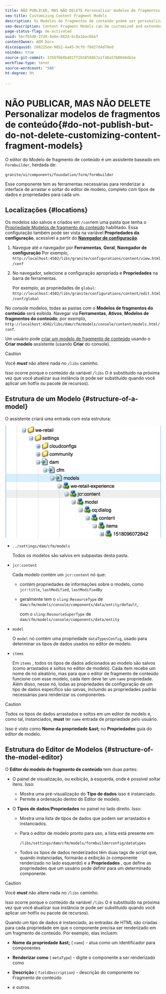 ```yaml
---
title: NÃO PUBLICAR, MAS NÃO DELETE Personalizar modelos de fragmentos de conteúdo
seo-title: Customizing Content Fragment Models
description: Os Modelos de fragmentos de conteúdo podem ser personalizados e estendidos.
seo-description: Content Fragment Models can be customized and extended.
page-status-flag: de-activated
uuid: 5bcfb5d8-37d4-4a0e-882d-bc8a1bac6ba7
contentOwner: AEM Docs
discoiquuid: 208225ee-9052-4a45-9cfd-f8d27d4d70ed
noindex: true
source-git-commit: 3358f6b8b492ff2b5858867a1f48a57b06944b1e
workflow-type: tm+mt
source-wordcount: '586'
ht-degree: 0%

---
```



# NÃO PUBLICAR, MAS NÃO DELETE Personalizar modelos de fragmentos de conteúdo{#do-not-publish-but-do-not-delete-customizing-content-fragment-models}

O editor do Modelo de fragmento de conteúdo é um assistente baseado em `Formbuilder`, herdada de:

`granite/ui/components/foundation/form/formbuilder`

Esse componente tem as ferramentas necessárias para renderizar a interface de arrastar e soltar do editor de modelo, completo com tipos de dados e propriedades para cada um.

## Localizações {#locations}

Os modelos são salvos e criados em `/conf`em uma pasta que tenha o [Propriedade Modelos de fragmento do conteúdo](/help/assets/content-fragments-models.md#enable-content-fragment-models) habilitado. Essa configuração também pode ser vista na variável **Propriedades da configuração**, acessível a partir do **[Navegador de configuração](/help/sites-administering/configurations.md)**.

1. Navegue até o navegador por **Ferramentas**, **Geral**, **Navegador de configuração**
Por exemplo, 
`http://localhost:4502/libs/granite/configurations/content/view.html/conf`

1. No navegador, selecione a configuração apropriada e **Propriedades** na barra de ferramentas.

   Por exemplo, as propriedades de `global`: `http://localhost:4502/libs/granite/configurations/content/edit.html/conf/global`

No console modelos, todas as pastas com o **Modelos de fragmentos do conteúdo** será exibida. Navegar via **Ferramentas**, **Ativos**, **Modelos de fragmentos do conteúdo**; por exemplo, `http://localhost:4502/libs/dam/cfm/models/console/content/models.html/conf`.

Um usuário pode [criar um modelo de fragmento de conteúdo](/help/assets/content-fragments-models.md#creating-a-content-fragment-model) usando o **Criar modelo** assistente (usando **Criar** do console).

>[!CAUTION]
>
>Você ***must*** não altere nada no `/libs` caminho.
>
>Isso ocorre porque o conteúdo da variável `/libs` O é substituído na próxima vez que você atualizar sua instância (e pode ser substituído quando você aplicar um hotfix ou pacote de recursos).

## Estrutura de um Modelo {#structure-of-a-model}

O assistente criará uma entrada com esta estrutura:

![cf-54](assets/cf-54.png)

* `../settings/dam/cfm/models`

   Todos os modelos são salvos em subpastas desta pasta.

* `jcr:content`

   Cada modelo contém um `jcr:content` nó que:

   * contém propriedades de informações sobre o modelo, como `jcr:title`, `lastModified`, `lastModifiedBy`
   * geralmente tem o `sling:ResourceType` de `dam/cfm/models/console/components/data/entity/default`,

      com o `sling:ResourceSuperType` de `dam/cfm/models/console/components/data/entity`

* `model`

   O `model` nó contém uma propriedade `dataTypesConfig`, usado para determinar os tipos de dados usados no editor de modelo.

* `items`

   Em `items` , todos os tipos de dados adicionados ao modelo são salvos (como arrastados e soltos no editor de modelo). Cada item recebe um nome de nó aleatório, mas para que o editor de fragmento de conteúdo funcione com esse modelo, cada item deve ter um `name` propriedade. Além disso, nesse nó, todas as propriedades de configuração de um tipo de dados específico são salvas, incluindo as propriedades padrão necessárias para renderizar os componentes.

>[!CAUTION]
>
>Todos os tipos de dados arrastados e soltos em um editor de modelo e, como tal, instanciados, **must** ter `name` entrada de propriedade pelo usuário.
>
>Isso é visto como **Nome da propriedade &amp;ast;** no **Propriedades** guia do editor de modelo.

## Estrutura do Editor de Modelos {#structure-of-the-model-editor}

O **Editor do modelo de fragmento de conteúdo** tem duas partes:

* O painel de visualização, ou exibição, à esquerda, onde é possível soltar itens. Isso:

   * Mostra uma pré-visualização do **Tipo de dados** isso é instanciado.
   * Permite a ordenação dentro do Editor de modelo.

* O **Tipos de dados**/**Propriedades** no painel no lado direito. Isso:

   * Mostra uma lista de tipos de dados que podem ser arrastados e instanciados.
   * Para o editor de modelo pronto para uso, a lista está presente em:

      `/libs/settings/dam/cfm/models/formbuilderconfig/datatypes`

      <!-- Please uncomment when file is used
      This node contains all the data types currently supported in the model editor. For more information on how to configure the data types, see [Customizing Data Types for Content Fragment Models](/help/sites-developing/customizing-content-fragment-model-data-types.md).
      -->

   * Todos os tipos de dados renderizados têm duas tags de script que, quando instanciadas, formarão a exibição (o componente renderizado no lado esquerdo) e a **Propriedades** , que define as propriedades que um usuário pode definir para um determinado componente.

>[!CAUTION]
>
>Você ***must*** não altere nada no `/libs` caminho.
>
>Isso ocorre porque o conteúdo da variável `/libs` O é substituído na próxima vez que você atualizar sua instância (e pode ser substituído quando você aplicar um hotfix ou pacote de recursos).

<!-- Please uncomment when files are used
The properties on the right side define a form that is submitted directly into JCR under `/conf`; see the path in the example [Structure of a Model](/help/sites-developing/customizing-content-fragment-models.md#structure-of-a-model).
-->

Quando um tipo de dados é instanciado, as entradas de HTML são criadas para cada propriedade em que o componente precisa ser renderizado em um fragmento de conteúdo. Por exemplo, elas incluem:

* **Nome da propriedade &amp;ast;** ( `name`) - atua como um identificador para componentes

* **Renderizar como** ( `metaType`) - digite o componente a ser renderizado como

* **Descrição** ( `fieldDescription`) - descrição do componente no Fragmento de conteúdo

* e outros.

